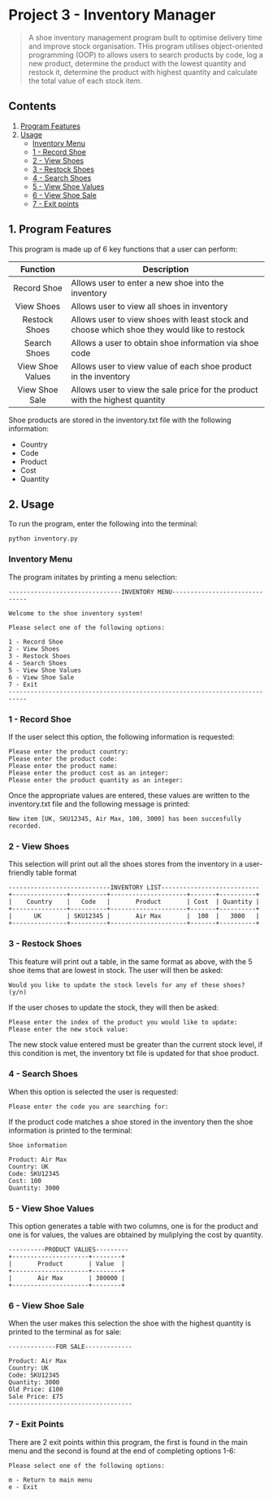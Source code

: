 # Project 3 - Inventory Manager
>A shoe inventory management program built to optimise delivery time and improve stock organisation. THis program utilises object-oriented programming (OOP) to allows users to search products by code, log a new product, determine the product with the lowest quantity and restock it, determine the product with highest quantity and calculate the total value of each stock item. 

## Contents 
1. [Program Features](https://github.com/ZarahS/Capstone-Projects/tree/main/Project%203%20-%20Inventory%20Manager#1-program-features)
2. [Usage](https://github.com/ZarahS/Capstone-Projects/tree/main/Project%203%20-%20Inventory%20Manager#2-usage)
   - [Inventory Menu](https://github.com/ZarahS/Capstone-Projects/tree/main/Project%203%20-%20Inventory%20Manager#inventory-menu)
   - [1 - Record Shoe](https://github.com/ZarahS/Capstone-Projects/tree/main/Project%203%20-%20Inventory%20Manager#1---record-shoe)
   - [2 - View Shoes](https://github.com/ZarahS/Capstone-Projects/tree/main/Project%203%20-%20Inventory%20Manager#2---view-shoes)
   - [3 - Restock Shoes](https://github.com/ZarahS/Capstone-Projects/tree/main/Project%203%20-%20Inventory%20Manager#3---restock-shoes)
   - [4 - Search Shoes](https://github.com/ZarahS/Capstone-Projects/tree/main/Project%203%20-%20Inventory%20Manager#4---search-shoes)
   - [5 - View Shoe Values](https://github.com/ZarahS/Capstone-Projects/tree/main/Project%203%20-%20Inventory%20Manager#5---view-shoe-values)
   - [6 - View Shoe Sale](https://github.com/ZarahS/Capstone-Projects/tree/main/Project%203%20-%20Inventory%20Manager#6---view-shoe-sale)
   - [7 - Exit points](https://github.com/ZarahS/Capstone-Projects/tree/main/Project%203%20-%20Inventory%20Manager#77---exit-points)

## 1. Program Features

This program is made up of 6 key functions that a user can perform:

| Function  |Description|
|:---:|---|
|Record Shoe| Allows user to enter a new shoe into the inventory |
|View Shoes| Allows user to view all shoes in inventory|
|Restock Shoes|Allows user to view shoes with least stock and choose which shoe they would like to restock|
|Search Shoes|Allows a user to obtain shoe information via shoe code|
|View Shoe Values|Allows user to view value of each shoe product in the inventory
|View Shoe Sale|Allows user to view the sale price for the product with the highest quantity|

Shoe products are stored in the inventory.txt file with the following information:
- Country
- Code
- Product
- Cost
- Quantity

## 2. Usage

To run the program, enter the following into the terminal:
```
python inventory.py
```
### Inventory Menu

The program initates by printing a menu selection:

```
-------------------------------INVENTORY MENU------------------------------
                
Welcome to the shoe inventory system!
                
Please select one of the following options: 
                 
1 - Record Shoe                
2 - View Shoes                
3 - Restock Shoes                
4 - Search Shoes                
5 - View Shoe Values                 
6 - View Shoe Sale                 
7 - Exit      
---------------------------------------------------------------------------
```
### 1 - Record Shoe
If the user select this option, the following information is requested:
```
Please enter the product country: 
Please enter the product code:
Please enter the product name:
Please enter the product cost as an integer:
Please enter the product quantity as an integer:
```
Once the appropriate values are entered, these values are written to the inventory.txt file and the following message is printed:
```
New item [UK, SKU12345, Air Max, 100, 3000] has been succesfully recorded.
```
### 2 - View Shoes
This selection will print out all the shoes stores from the inventory in a user-friendly table format

```
----------------------------INVENTORY LIST---------------------------
+---------------+----------+---------------------+-------+----------+
|    Country    |   Code   |       Product       | Cost  | Quantity |
+---------------+----------+---------------------+-------+----------+  
|      UK       | SKU12345 |       Air Max       |  100  |   3000   |
+---------------+----------+---------------------+-------+----------+

```
### 3 - Restock Shoes

This feature will print out a table, in the same format as above, with the 5 shoe items that are lowest in stock. The user will then be asked:
```
Would you like to update the stock levels for any of these shoes? (y/n)
```
If the user choses to update the stock, they will then be asked:

```
Please enter the index of the product you would like to update:
Please enter the new stock value:
```
The new stock value entered must be greater than the current stock level, if this condition is met, the inventory txt file is updated for that shoe product.

### 4 - Search Shoes

When this option is selected the user is requested:

```
Please enter the code you are searching for:
```
If the product code  matches a shoe stored in the inventory then the shoe information is printed to the terminal:

```
Shoe information

Product: Air Max
Country: UK
Code: SKU12345
Cost: 100
Quantity: 3000
```
### 5 - View Shoe Values

This option generates a table with two columns, one is for the product and one is for values, the values are obtained by muliplying the cost by quantity.

```
----------PRODUCT VALUES---------
+---------------------+--------+
|       Product       | Value  |
+---------------------+--------+
|       Air Max       | 300000 | 
+---------------------+--------+
```
### 6 - View Shoe Sale

When the user makes this selection the shoe with the highest quantity is printed to the terminal as for sale:

```
-------------FOR SALE-------------

Product: Air Max
Country: UK
Code: SKU12345   
Quantity: 3000
Old Price: £100
Sale Price: £75
----------------------------------
```
### 7 - Exit Points

There are 2 exit points within this program, the first is found in the main menu and the second is found at the end of completing options 1-6:

```
Please select one of the following options:
            
m - Return to main menu             
e - Exit
```
